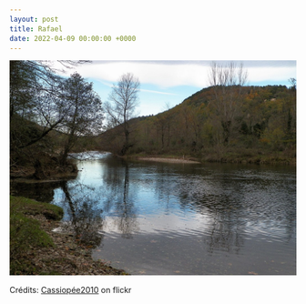 ```yaml
---
layout: post
title: Rafael
date: 2022-04-09 00:00:00 +0000
---
```


![Rafael](/images/2022-04-09.jpg)

Crédits: [Cassiopée2010](https://www.flickr.com/people/cmoi30/) on flickr
